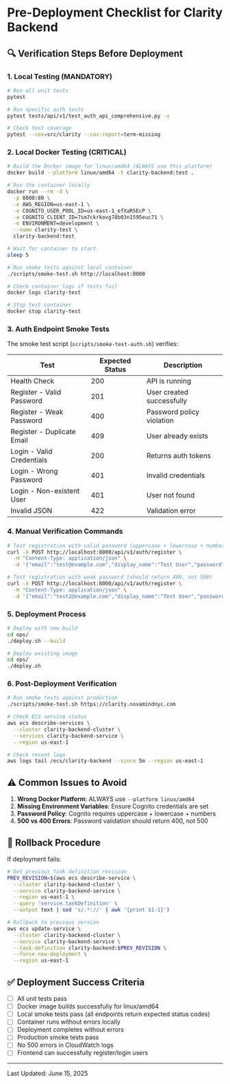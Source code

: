 # Pre-Deployment Checklist for Clarity Backend

## 🔍 Verification Steps Before Deployment

### 1. Local Testing (MANDATORY)

```bash
# Run all unit tests
pytest

# Run specific auth tests
pytest tests/api/v1/test_auth_api_comprehensive.py -v

# Check test coverage
pytest --cov=src/clarity --cov-report=term-missing
```

### 2. Local Docker Testing (CRITICAL)

```bash
# Build the Docker image for linux/amd64 (ALWAYS use this platform)
docker build --platform linux/amd64 -t clarity-backend:test .

# Run the container locally
docker run --rm -d \
  -p 8000:80 \
  -e AWS_REGION=us-east-1 \
  -e COGNITO_USER_POOL_ID=us-east-1_efXaR5EcP \
  -e COGNITO_CLIENT_ID=7sm7ckrkovg78b03n1595euc71 \
  -e ENVIRONMENT=development \
  --name clarity-test \
  clarity-backend:test

# Wait for container to start
sleep 5

# Run smoke tests against local container
./scripts/smoke-test.sh http://localhost:8000

# Check container logs if tests fail
docker logs clarity-test

# Stop test container
docker stop clarity-test
```

### 3. Auth Endpoint Smoke Tests

The smoke test script (`scripts/smoke-test-auth.sh`) verifies:

| Test | Expected Status | Description |
|------|----------------|-------------|
| Health Check | 200 | API is running |
| Register - Valid Password | 201 | User created successfully |
| Register - Weak Password | 400 | Password policy violation |
| Register - Duplicate Email | 409 | User already exists |
| Login - Valid Credentials | 200 | Returns auth tokens |
| Login - Wrong Password | 401 | Invalid credentials |
| Login - Non-existent User | 401 | User not found |
| Invalid JSON | 422 | Validation error |

### 4. Manual Verification Commands

```bash
# Test registration with valid password (uppercase + lowercase + numbers)
curl -X POST http://localhost:8000/api/v1/auth/register \
  -H "Content-Type: application/json" \
  -d '{"email":"test@example.com","display_name":"Test User","password":"SecurePass123"}'

# Test registration with weak password (should return 400, not 500)
curl -X POST http://localhost:8000/api/v1/auth/register \
  -H "Content-Type: application/json" \
  -d '{"email":"test2@example.com","display_name":"Test User","password":"weakpassword"}'
```

### 5. Deployment Process

```bash
# Deploy with new build
cd ops/
./deploy.sh --build

# Deploy existing image
cd ops/
./deploy.sh
```

### 6. Post-Deployment Verification

```bash
# Run smoke tests against production
./scripts/smoke-test.sh https://clarity.novamindnyc.com

# Check ECS service status
aws ecs describe-services \
  --cluster clarity-backend-cluster \
  --services clarity-backend-service \
  --region us-east-1

# Check recent logs
aws logs tail /ecs/clarity-backend --since 5m --region us-east-1
```

## ⚠️ Common Issues to Avoid

1. **Wrong Docker Platform**: ALWAYS use `--platform linux/amd64`
2. **Missing Environment Variables**: Ensure Cognito credentials are set
3. **Password Policy**: Cognito requires uppercase + lowercase + numbers
4. **500 vs 400 Errors**: Password validation should return 400, not 500

## 🚨 Rollback Procedure

If deployment fails:

```bash
# Get previous task definition revision
PREV_REVISION=$(aws ecs describe-service \
  --cluster clarity-backend-cluster \
  --service clarity-backend-service \
  --region us-east-1 \
  --query 'service.taskDefinition' \
  --output text | sed 's/.*://' | awk '{print $1-1}')

# Rollback to previous version
aws ecs update-service \
  --cluster clarity-backend-cluster \
  --service clarity-backend-service \
  --task-definition clarity-backend:$PREV_REVISION \
  --force-new-deployment \
  --region us-east-1
```

## ✅ Deployment Success Criteria

- [ ] All unit tests pass
- [ ] Docker image builds successfully for linux/amd64
- [ ] Local smoke tests pass (all endpoints return expected status codes)
- [ ] Container runs without errors locally
- [ ] Deployment completes without errors
- [ ] Production smoke tests pass
- [ ] No 500 errors in CloudWatch logs
- [ ] Frontend can successfully register/login users

---

Last Updated: June 15, 2025